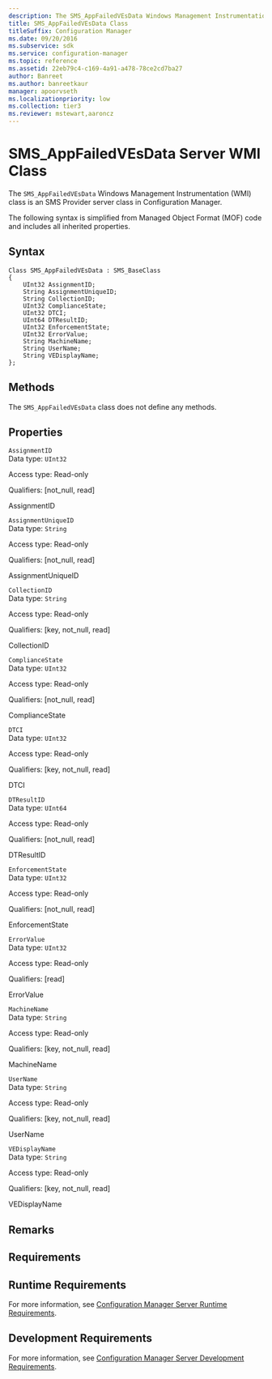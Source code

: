 ```yaml
---
description: The SMS_AppFailedVEsData Windows Management Instrumentation (WMI) class is an SMS Provider server class in Configuration Manager.
title: SMS_AppFailedVEsData Class
titleSuffix: Configuration Manager
ms.date: 09/20/2016
ms.subservice: sdk
ms.service: configuration-manager
ms.topic: reference
ms.assetid: 22eb79c4-c169-4a91-a478-78ce2cd7ba27
author: Banreet
ms.author: banreetkaur
manager: apoorvseth
ms.localizationpriority: low
ms.collection: tier3
ms.reviewer: mstewart,aaroncz 
---
```


# SMS_AppFailedVEsData Server WMI Class

The `SMS_AppFailedVEsData` Windows Management Instrumentation (WMI) class is an SMS Provider server class in Configuration Manager.

The following syntax is simplified from Managed Object Format (MOF) code and includes all inherited properties.

## Syntax  

```  
Class SMS_AppFailedVEsData : SMS_BaseClass  
{  
    UInt32 AssignmentID;  
    String AssignmentUniqueID;  
    String CollectionID;  
    UInt32 ComplianceState;  
    UInt32 DTCI;  
    UInt64 DTResultID;  
    UInt32 EnforcementState;  
    UInt32 ErrorValue;  
    String MachineName;  
    String UserName;  
    String VEDisplayName;  
};  
```  

## Methods  
 The `SMS_AppFailedVEsData` class does not define any methods.  

## Properties  
 `AssignmentID`  
 Data type: `UInt32`  

 Access type: Read-only  

 Qualifiers: [not_null, read]  

 AssignmentID    

 `AssignmentUniqueID`  
 Data type: `String`  

 Access type: Read-only  

 Qualifiers: [not_null, read]  

 AssignmentUniqueID    

 `CollectionID`  
 Data type: `String`  

 Access type: Read-only  

 Qualifiers: [key, not_null, read]  

 CollectionID    

 `ComplianceState`  
 Data type: `UInt32`  

 Access type: Read-only  

 Qualifiers: [not_null, read]  

 ComplianceState    

 `DTCI`  
 Data type: `UInt32`  

 Access type: Read-only  

 Qualifiers: [key, not_null, read]  

 DTCI    

 `DTResultID`  
 Data type: `UInt64`  

 Access type: Read-only  

 Qualifiers: [not_null, read]  

 DTResultID    

 `EnforcementState`  
 Data type: `UInt32`  

 Access type: Read-only  

 Qualifiers: [not_null, read]  

 EnforcementState    

 `ErrorValue`  
 Data type: `UInt32`  

 Access type: Read-only  

 Qualifiers: [read]  

 ErrorValue    

 `MachineName`  
 Data type: `String`  

 Access type: Read-only  

 Qualifiers: [key, not_null, read]  

 MachineName    

 `UserName`  
 Data type: `String`  

 Access type: Read-only  

 Qualifiers: [key, not_null, read]  

 UserName    

 `VEDisplayName`  
 Data type: `String`  

 Access type: Read-only  

 Qualifiers: [key, not_null, read]  

 VEDisplayName    

## Remarks  

## Requirements  

## Runtime Requirements  
 For more information, see [Configuration Manager Server Runtime Requirements](../../../develop/core/reqs/server-runtime-requirements.md).  

## Development Requirements  
 For more information, see [Configuration Manager Server Development Requirements](../../../develop/core/reqs/server-development-requirements.md).
